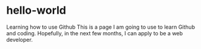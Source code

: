 # hello-world
Learning how to use Github
This is a page I am going to use to learn Github and coding. Hopefully, in the next few months, I can apply to be a web developer.
